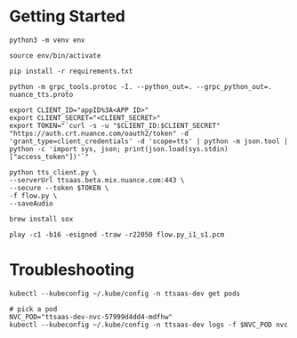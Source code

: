 # Getting Started

	python3 -m venv env

	source env/bin/activate
	
	pip install -r requirements.txt

	python -m grpc_tools.protoc -I. --python_out=. --grpc_python_out=. nuance_tts.proto

	export CLIENT_ID="appID%3A<APP ID>"
	export CLIENT_SECRET="<CLIENT_SECRET>"
	export TOKEN="`curl -s -u "$CLIENT_ID:$CLIENT_SECRET" "https://auth.crt.nuance.com/oauth2/token" -d 'grant_type=client_credentials' -d 'scope=tts' | python -m json.tool |  python -c 'import sys, json; print(json.load(sys.stdin)["access_token"])'`"

	python tts_client.py \
	--serverUrl ttsaas.beta.mix.nuance.com:443 \
	--secure --token $TOKEN \
	-f flow.py \
	--saveAudio

	brew install sox

	play -c1 -b16 -esigned -traw -r22050 flow.py_i1_s1.pcm

# Troubleshooting
	
	kubectl --kubeconfig ~/.kube/config -n ttsaas-dev get pods

	# pick a pod
	NVC_POD="ttsaas-dev-nvc-57999d4dd4-mdfhw"
	kubectl --kubeconfig ~/.kube/config -n ttsaas-dev logs -f $NVC_POD nvc
